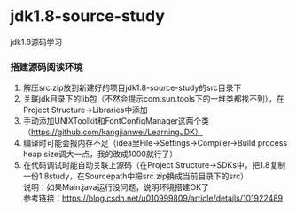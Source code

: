 # jdk1.8-source-study
jdk1.8源码学习

### 搭建源码阅读环境
1. 解压src.zip放到新建好的项目jdk1.8-source-study的src目录下  
2. 关联jdk目录下的lib包（不然会提示com.sun.tools下的一堆类都找不到），在Project Structure->Libraries中添加  
3. 手动添加UNIXToolkit和FontConfigManager这两个类（https://github.com/kangjianwei/LearningJDK）  
4. 编译时可能会报内存不足（idea里File->Settings->Compiler->Build process heap size调大一点，我的改成1000就行了）  
5. 在代码调试时能自动关联上源码（在Project Structure->SDKs中，把1.8复制一份1.8study，在Sourcepath中把src.zip换成当前目录下的src）  
说明：如果Main.java运行没问题，说明环境搭建OK了  
参考链接：https://blog.csdn.net/u010999809/article/details/101922489